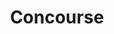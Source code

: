 ---
codehost: https://github.com/https://github.com/concourse/docs
logohandle: concourse-ci
sort: concourse
title: Concourse
website: https://concourse-ci.org/
---